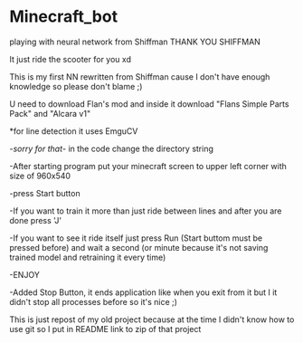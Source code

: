 # Minecraft_bot
playing with neural network from Shiffman                   THANK YOU SHIFFMAN

It just ride the scooter for you xd

This is my first NN rewritten from Shiffman cause I don't have enough knowledge so please don't blame ;)

U need to download Flan's mod and inside it download "Flans Simple Parts Pack" and "Alcara v1"

*for line detection it uses EmguCV

-*sorry for that*- in the code change the directory string

-After starting program put your minecraft screen to upper left corner with size of 960x540

-press Start button

-If you want to train it more than just ride between lines and after you are done press 'J'

-If you want to see it ride itself just press Run (Start buttom must be pressed before) and wait a second (or minute because it's not saving trained model and retraining it every time)

-ENJOY 

-Added Stop Button, it ends application like when you exit from it but I it didn't stop all processes before so it's nice ;)

This is just repost of my old project because at the time I didn't know how to use git so I put in README link to zip of that project